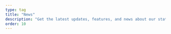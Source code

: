 ```yaml
---
type: tag
title: "News"
description: "Get the latest updates, features, and news about our static site generator. Stay informed with the newest developments."
order: 10
---
```

